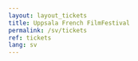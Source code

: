 ```yaml
---
layout: layout_tickets
title: Uppsala French FilmFestival 
permalink: /sv/tickets
ref: tickets
lang: sv
---
```

